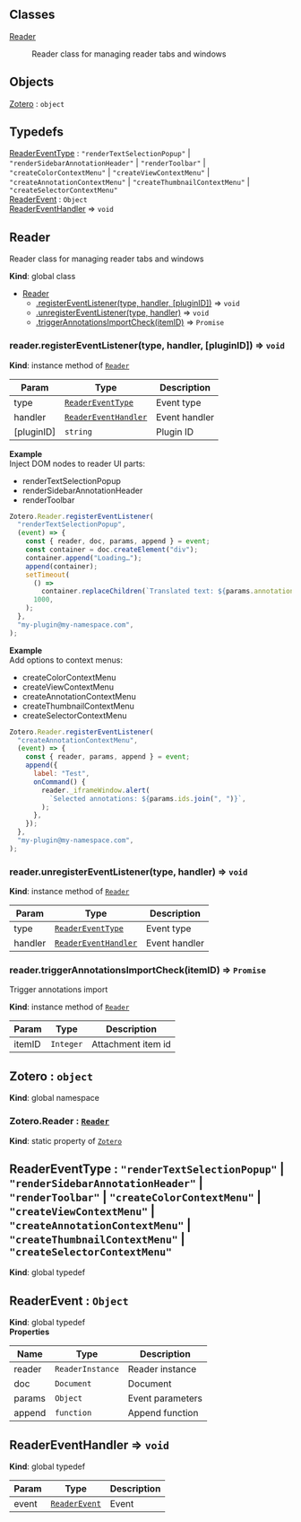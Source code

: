 ## Classes

<dl>
<dt><a href="#Reader">Reader</a></dt>
<dd><p>Reader class for managing reader tabs and windows</p>
</dd>
</dl>

## Objects

<dl>
<dt><a href="#Zotero">Zotero</a> : <code>object</code></dt>
<dd></dd>
</dl>

## Typedefs

<dl>
<dt><a href="#ReaderEventType">ReaderEventType</a> : <code>&quot;renderTextSelectionPopup&quot;</code> | <code>&quot;renderSidebarAnnotationHeader&quot;</code> | <code>&quot;renderToolbar&quot;</code> | <code>&quot;createColorContextMenu&quot;</code> | <code>&quot;createViewContextMenu&quot;</code> | <code>&quot;createAnnotationContextMenu&quot;</code> | <code>&quot;createThumbnailContextMenu&quot;</code> | <code>&quot;createSelectorContextMenu&quot;</code></dt>
<dd></dd>
<dt><a href="#ReaderEvent">ReaderEvent</a> : <code>Object</code></dt>
<dd></dd>
<dt><a href="#ReaderEventHandler">ReaderEventHandler</a> ⇒ <code>void</code></dt>
<dd></dd>
</dl>

<a name="Reader"></a>

## Reader

Reader class for managing reader tabs and windows

**Kind**: global class

- [Reader](#Reader)
  - [.registerEventListener(type, handler, [pluginID])](#Reader+registerEventListener) ⇒ <code>void</code>
  - [.unregisterEventListener(type, handler)](#Reader+unregisterEventListener) ⇒ <code>void</code>
  - [.triggerAnnotationsImportCheck(itemID)](#Reader+triggerAnnotationsImportCheck) ⇒ <code>Promise</code>

<a name="Reader+registerEventListener"></a>

### reader.registerEventListener(type, handler, [pluginID]) ⇒ <code>void</code>

**Kind**: instance method of [<code>Reader</code>](#Reader)

| Param      | Type                                                   | Description   |
| ---------- | ------------------------------------------------------ | ------------- |
| type       | [<code>ReaderEventType</code>](#ReaderEventType)       | Event type    |
| handler    | [<code>ReaderEventHandler</code>](#ReaderEventHandler) | Event handler |
| [pluginID] | <code>string</code>                                    | Plugin ID     |

**Example**  
Inject DOM nodes to reader UI parts:

- renderTextSelectionPopup
- renderSidebarAnnotationHeader
- renderToolbar

```javascript
Zotero.Reader.registerEventListener(
  "renderTextSelectionPopup",
  (event) => {
    const { reader, doc, params, append } = event;
    const container = doc.createElement("div");
    container.append("Loading…");
    append(container);
    setTimeout(
      () =>
        container.replaceChildren(`Translated text: ${params.annotation.text}`),
      1000,
    );
  },
  "my-plugin@my-namespace.com",
);
```

**Example**  
Add options to context menus:

- createColorContextMenu
- createViewContextMenu
- createAnnotationContextMenu
- createThumbnailContextMenu
- createSelectorContextMenu

```javascript
Zotero.Reader.registerEventListener(
  "createAnnotationContextMenu",
  (event) => {
    const { reader, params, append } = event;
    append({
      label: "Test",
      onCommand() {
        reader._iframeWindow.alert(
          `Selected annotations: ${params.ids.join(", ")}`,
        );
      },
    });
  },
  "my-plugin@my-namespace.com",
);
```

<a name="Reader+unregisterEventListener"></a>

### reader.unregisterEventListener(type, handler) ⇒ <code>void</code>

**Kind**: instance method of [<code>Reader</code>](#Reader)

| Param   | Type                                                   | Description   |
| ------- | ------------------------------------------------------ | ------------- |
| type    | [<code>ReaderEventType</code>](#ReaderEventType)       | Event type    |
| handler | [<code>ReaderEventHandler</code>](#ReaderEventHandler) | Event handler |

<a name="Reader+triggerAnnotationsImportCheck"></a>

### reader.triggerAnnotationsImportCheck(itemID) ⇒ <code>Promise</code>

Trigger annotations import

**Kind**: instance method of [<code>Reader</code>](#Reader)

| Param  | Type                 | Description        |
| ------ | -------------------- | ------------------ |
| itemID | <code>Integer</code> | Attachment item id |

<a name="Zotero"></a>

## Zotero : <code>object</code>

**Kind**: global namespace  
<a name="Zotero.Reader"></a>

### Zotero.Reader : [<code>Reader</code>](#Reader)

**Kind**: static property of [<code>Zotero</code>](#Zotero)  
<a name="ReaderEventType"></a>

## ReaderEventType : <code>&quot;renderTextSelectionPopup&quot;</code> \| <code>&quot;renderSidebarAnnotationHeader&quot;</code> \| <code>&quot;renderToolbar&quot;</code> \| <code>&quot;createColorContextMenu&quot;</code> \| <code>&quot;createViewContextMenu&quot;</code> \| <code>&quot;createAnnotationContextMenu&quot;</code> \| <code>&quot;createThumbnailContextMenu&quot;</code> \| <code>&quot;createSelectorContextMenu&quot;</code>

**Kind**: global typedef  
<a name="ReaderEvent"></a>

## ReaderEvent : <code>Object</code>

**Kind**: global typedef  
**Properties**

| Name   | Type                        | Description      |
| ------ | --------------------------- | ---------------- |
| reader | <code>ReaderInstance</code> | Reader instance  |
| doc    | <code>Document</code>       | Document         |
| params | <code>Object</code>         | Event parameters |
| append | <code>function</code>       | Append function  |

<a name="ReaderEventHandler"></a>

## ReaderEventHandler ⇒ <code>void</code>

**Kind**: global typedef

| Param | Type                                     | Description |
| ----- | ---------------------------------------- | ----------- |
| event | [<code>ReaderEvent</code>](#ReaderEvent) | Event       |
